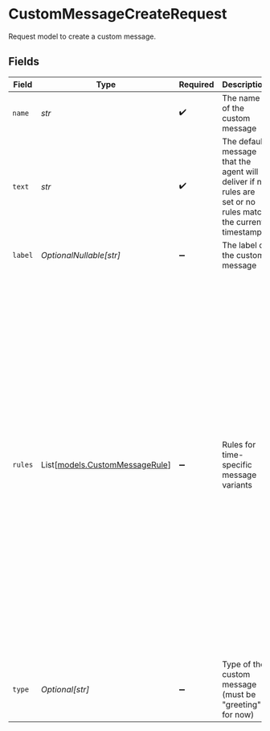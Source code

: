 # CustomMessageCreateRequest

Request model to create a custom message.


## Fields

| Field                                                                                                                                                                                                                                                                                                                                                                                                                                            | Type                                                                                                                                                                                                                                                                                                                                                                                                                                             | Required                                                                                                                                                                                                                                                                                                                                                                                                                                         | Description                                                                                                                                                                                                                                                                                                                                                                                                                                      | Example                                                                                                                                                                                                                                                                                                                                                                                                                                          |
| ------------------------------------------------------------------------------------------------------------------------------------------------------------------------------------------------------------------------------------------------------------------------------------------------------------------------------------------------------------------------------------------------------------------------------------------------ | ------------------------------------------------------------------------------------------------------------------------------------------------------------------------------------------------------------------------------------------------------------------------------------------------------------------------------------------------------------------------------------------------------------------------------------------------ | ------------------------------------------------------------------------------------------------------------------------------------------------------------------------------------------------------------------------------------------------------------------------------------------------------------------------------------------------------------------------------------------------------------------------------------------------ | ------------------------------------------------------------------------------------------------------------------------------------------------------------------------------------------------------------------------------------------------------------------------------------------------------------------------------------------------------------------------------------------------------------------------------------------------ | ------------------------------------------------------------------------------------------------------------------------------------------------------------------------------------------------------------------------------------------------------------------------------------------------------------------------------------------------------------------------------------------------------------------------------------------------ |
| `name`                                                                                                                                                                                                                                                                                                                                                                                                                                           | *str*                                                                                                                                                                                                                                                                                                                                                                                                                                            | :heavy_check_mark:                                                                                                                                                                                                                                                                                                                                                                                                                               | The name of the custom message                                                                                                                                                                                                                                                                                                                                                                                                                   | Customer service greeting                                                                                                                                                                                                                                                                                                                                                                                                                        |
| `text`                                                                                                                                                                                                                                                                                                                                                                                                                                           | *str*                                                                                                                                                                                                                                                                                                                                                                                                                                            | :heavy_check_mark:                                                                                                                                                                                                                                                                                                                                                                                                                               | The default message that the agent will deliver if no rules are set or no rules match the current timestamp.                                                                                                                                                                                                                                                                                                                                     | Hello and thank you for calling customer service. How can I help you today?                                                                                                                                                                                                                                                                                                                                                                      |
| `label`                                                                                                                                                                                                                                                                                                                                                                                                                                          | *OptionalNullable[str]*                                                                                                                                                                                                                                                                                                                                                                                                                          | :heavy_minus_sign:                                                                                                                                                                                                                                                                                                                                                                                                                               | The label of the custom message                                                                                                                                                                                                                                                                                                                                                                                                                  | Customer service                                                                                                                                                                                                                                                                                                                                                                                                                                 |
| `rules`                                                                                                                                                                                                                                                                                                                                                                                                                                          | List[[models.CustomMessageRule](../models/custommessagerule.md)]                                                                                                                                                                                                                                                                                                                                                                                 | :heavy_minus_sign:                                                                                                                                                                                                                                                                                                                                                                                                                               | Rules for time-specific message variants                                                                                                                                                                                                                                                                                                                                                                                                         | [<br/>{<br/>"date": "2025-01-01",<br/>"description": "Closed on New Year's Day",<br/>"invert": false,<br/>"text": "Hello, thank you for calling. Sorry, we're closed today.",<br/>"time_range_end": "17:00",<br/>"time_range_start": "09:00"<br/>},<br/>{<br/>"days_of_week": [<br/>"sa",<br/>"su"<br/>],<br/>"description": "Closed on weekends",<br/>"invert": false,<br/>"text": "Hello, thank you for calling. Sorry, we're closed on weekends.",<br/>"time_range_end": "17:00",<br/>"time_range_start": "09:00"<br/>}<br/>] |
| `type`                                                                                                                                                                                                                                                                                                                                                                                                                                           | *Optional[str]*                                                                                                                                                                                                                                                                                                                                                                                                                                  | :heavy_minus_sign:                                                                                                                                                                                                                                                                                                                                                                                                                               | Type of the custom message (must be "greeting" for now)                                                                                                                                                                                                                                                                                                                                                                                          | greeting                                                                                                                                                                                                                                                                                                                                                                                                                                         |